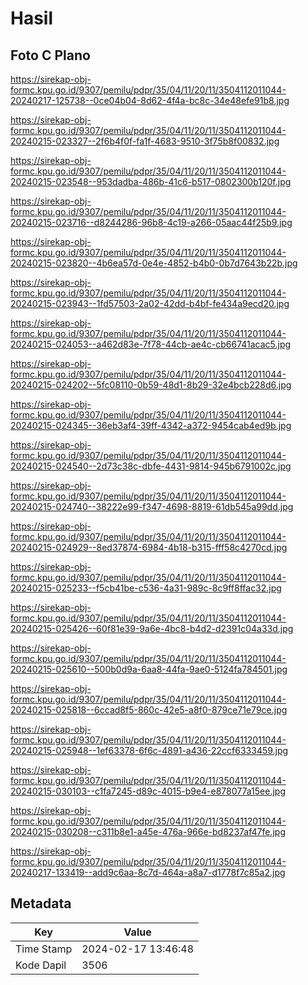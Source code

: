 # Hasil

## Foto C Plano

https://sirekap-obj-formc.kpu.go.id/9307/pemilu/pdpr/35/04/11/20/11/3504112011044-20240217-125738--0ce04b04-8d62-4f4a-bc8c-34e48efe91b8.jpg

https://sirekap-obj-formc.kpu.go.id/9307/pemilu/pdpr/35/04/11/20/11/3504112011044-20240215-023327--2f6b4f0f-fa1f-4683-9510-3f75b8f00832.jpg

https://sirekap-obj-formc.kpu.go.id/9307/pemilu/pdpr/35/04/11/20/11/3504112011044-20240215-023548--953dadba-486b-41c6-b517-0802300b120f.jpg

https://sirekap-obj-formc.kpu.go.id/9307/pemilu/pdpr/35/04/11/20/11/3504112011044-20240215-023716--d8244286-96b8-4c19-a266-05aac44f25b9.jpg

https://sirekap-obj-formc.kpu.go.id/9307/pemilu/pdpr/35/04/11/20/11/3504112011044-20240215-023820--4b6ea57d-0e4e-4852-b4b0-0b7d7643b22b.jpg

https://sirekap-obj-formc.kpu.go.id/9307/pemilu/pdpr/35/04/11/20/11/3504112011044-20240215-023943--1fd57503-2a02-42dd-b4bf-fe434a9ecd20.jpg

https://sirekap-obj-formc.kpu.go.id/9307/pemilu/pdpr/35/04/11/20/11/3504112011044-20240215-024053--a462d83e-7f78-44cb-ae4c-cb66741acac5.jpg

https://sirekap-obj-formc.kpu.go.id/9307/pemilu/pdpr/35/04/11/20/11/3504112011044-20240215-024202--5fc08110-0b59-48d1-8b29-32e4bcb228d6.jpg

https://sirekap-obj-formc.kpu.go.id/9307/pemilu/pdpr/35/04/11/20/11/3504112011044-20240215-024345--36eb3af4-39ff-4342-a372-9454cab4ed9b.jpg

https://sirekap-obj-formc.kpu.go.id/9307/pemilu/pdpr/35/04/11/20/11/3504112011044-20240215-024540--2d73c38c-dbfe-4431-9814-945b6791002c.jpg

https://sirekap-obj-formc.kpu.go.id/9307/pemilu/pdpr/35/04/11/20/11/3504112011044-20240215-024740--38222e99-f347-4698-8819-61db545a99dd.jpg

https://sirekap-obj-formc.kpu.go.id/9307/pemilu/pdpr/35/04/11/20/11/3504112011044-20240215-024929--8ed37874-6984-4b18-b315-fff58c4270cd.jpg

https://sirekap-obj-formc.kpu.go.id/9307/pemilu/pdpr/35/04/11/20/11/3504112011044-20240215-025233--f5cb41be-c536-4a31-989c-8c9ff8ffac32.jpg

https://sirekap-obj-formc.kpu.go.id/9307/pemilu/pdpr/35/04/11/20/11/3504112011044-20240215-025426--60f81e39-9a6e-4bc8-b4d2-d2391c04a33d.jpg

https://sirekap-obj-formc.kpu.go.id/9307/pemilu/pdpr/35/04/11/20/11/3504112011044-20240215-025610--500b0d9a-6aa8-44fa-9ae0-5124fa784501.jpg

https://sirekap-obj-formc.kpu.go.id/9307/pemilu/pdpr/35/04/11/20/11/3504112011044-20240215-025818--6ccad8f5-860c-42e5-a8f0-879ce71e79ce.jpg

https://sirekap-obj-formc.kpu.go.id/9307/pemilu/pdpr/35/04/11/20/11/3504112011044-20240215-025948--1ef63378-6f6c-4891-a436-22ccf6333459.jpg

https://sirekap-obj-formc.kpu.go.id/9307/pemilu/pdpr/35/04/11/20/11/3504112011044-20240215-030103--c1fa7245-d89c-4015-b9e4-e878077a15ee.jpg

https://sirekap-obj-formc.kpu.go.id/9307/pemilu/pdpr/35/04/11/20/11/3504112011044-20240215-030208--c311b8e1-a45e-476a-966e-bd8237af47fe.jpg

https://sirekap-obj-formc.kpu.go.id/9307/pemilu/pdpr/35/04/11/20/11/3504112011044-20240217-133419--add9c6aa-8c7d-464a-a8a7-d1778f7c85a2.jpg


## Metadata

| Key        | Value               |
| ---------- | ------------------- |
| Time Stamp | 2024-02-17 13:46:48 |
| Kode Dapil | 3506                |



